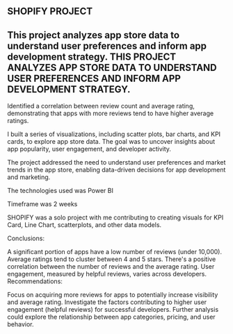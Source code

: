 ## SHOPIFY PROJECT
## This project analyzes app store data to understand user preferences and inform app development strategy. THIS PROJECT ANALYZES APP STORE DATA TO UNDERSTAND USER PREFERENCES AND INFORM APP DEVELOPMENT STRATEGY. 

Identified a correlation between review count and average rating, demonstrating that apps with more reviews tend to have higher average ratings.

I built a series of visualizations, including scatter plots, bar charts, and KPI cards, to explore app store data. The goal was to uncover insights about app popularity, user engagement, and developer activity.

The project addressed the need to understand user preferences and market trends in the app store, enabling data-driven decisions for app development and marketing.

The technologies used was Power BI 

 Timeframe was 2 weeks 

SHOPIFY was a solo project with me contributing to creating visuals for KPI Card, Line Chart, scatterplots, and other data models. 

Conclusions:

A significant portion of apps have a low number of reviews (under 10,000).
Average ratings tend to cluster between 4 and 5 stars.
There's a positive correlation between the number of reviews and the average rating.
User engagement, measured by helpful reviews, varies across developers.
Recommendations:

Focus on acquiring more reviews for apps to potentially increase visibility and average rating.
Investigate the factors contributing to higher user engagement (helpful reviews) for successful developers.
Further analysis could explore the relationship between app categories, pricing, and user behavior.
